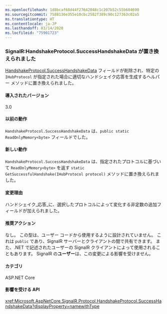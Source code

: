 ```yaml
---
ms.openlocfilehash: 1d8bcaf68d44f27642048c1c207b52c55b604690
ms.sourcegitcommit: 7588136e355e10cbc2582f389c90c127363c02a5
ms.translationtype: HT
ms.contentlocale: ja-JP
ms.lasthandoff: 03/14/2020
ms.locfileid: "75901723"
---
```

### <a name="signalr-handshakeprotocolsuccesshandshakedata-replaced"></a>SignalR:HandshakeProtocol.SuccessHandshakeData が置き換えられました

[HandshakeProtocol.SuccessHandshakeData](https://github.com/dotnet/aspnetcore/blob/c5b2bc0df2a0027832bf7d01dfb19ca39cd08ae6/src/SignalR/common/SignalR.Common/src/Protocol/HandshakeProtocol.cs#L27) フィールドが削除され、特定の `IHubProtocol` が指定された場合に適切なハンドシェイク応答を生成するヘルパー メソッドに置き換えられました。

#### <a name="version-introduced"></a>導入されたバージョン

3.0

#### <a name="old-behavior"></a>以前の動作

`HandshakeProtocol.SuccessHandshakeData` は、`public static ReadOnlyMemory<byte>` フィールドでした。

#### <a name="new-behavior"></a>新しい動作

`HandshakeProtocol.SuccessHandshakeData` は、指定されたプロトコルに基づいて `ReadOnlyMemory<byte>` を返す `static` `GetSuccessfulHandshake(IHubProtocol protocol)` メソッドに置き換えられました。

#### <a name="reason-for-change"></a>変更理由

ハンドシェイク_応答_に、選択したプロトコルによって変化する非定数の追加フィールドが加えられました。

#### <a name="recommended-action"></a>推奨アクション

なし。 この型は、ユーザー コードから使用するように設計されていません。 これは `public` であり、SignalR サーバーとクライアントの間で共有できます。 また、.NET で記述されたユーザーの SignalR クライアントによって使用されることもあります。 SignalR の**ユーザー**は、この変更による影響を受けません。

#### <a name="category"></a>カテゴリ

ASP.NET Core

#### <a name="affected-apis"></a>影響を受ける API

<xref:Microsoft.AspNetCore.SignalR.Protocol.HandshakeProtocol.SuccessHandshakeData?displayProperty=namewithType>

<!--

#### Affected APIs

`F:Microsoft.AspNetCore.SignalR.Protocol.HandshakeProtocol.SuccessHandshakeData`

-->
